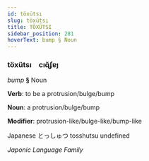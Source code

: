 ```yaml
---
id: töxütsı
slug: töxütsı
title: TÖXÜTSI
sidebar_position: 281
hoverText: bump § Noun
---
```


### töxütsı&emsp;<span kind="abugida">cıɋ̆ʄɐȷ</span>

*bump* **§** Noun

**Verb**: to be a protrusion/bulge/bump

**Noun**: a protrusion/bulge/bump

**Modifier**: protrusion-like/bulge-like/bump-like

Japanese とっしゅつ tosshutsu undefined

*Japonic Language Family*